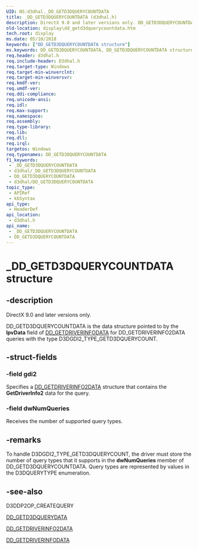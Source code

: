 ```yaml
---
UID: NS:d3dhal._DD_GETD3DQUERYCOUNTDATA
title: _DD_GETD3DQUERYCOUNTDATA (d3dhal.h)
description: DirectX 9.0 and later versions only. DD_GETD3DQUERYCOUNTDATA is the data structure pointed to by the lpvData field of DD_GETDRIVERINFODATA for DD_GETDRIVERINFO2DATA queries with the type D3DGDI2_TYPE_GETD3DQUERYCOUNT.
old-location: display\dd_getd3dquerycountdata.htm
tech.root: display
ms.date: 05/10/2018
keywords: ["DD_GETD3DQUERYCOUNTDATA structure"]
ms.keywords: DD_GETD3DQUERYCOUNTDATA, DD_GETD3DQUERYCOUNTDATA structure [Display Devices], _DD_GETD3DQUERYCOUNTDATA, d3dhal/DD_GETD3DQUERYCOUNTDATA, d3dstrct_d97e6eb4-0ecd-4459-9256-eee9bb36bb78.xml, display.dd_getd3dquerycountdata
req.header: d3dhal.h
req.include-header: D3dhal.h
req.target-type: Windows
req.target-min-winverclnt: 
req.target-min-winversvr: 
req.kmdf-ver: 
req.umdf-ver: 
req.ddi-compliance: 
req.unicode-ansi: 
req.idl: 
req.max-support: 
req.namespace: 
req.assembly: 
req.type-library: 
req.lib: 
req.dll: 
req.irql: 
targetos: Windows
req.typenames: DD_GETD3DQUERYCOUNTDATA
f1_keywords:
 - _DD_GETD3DQUERYCOUNTDATA
 - d3dhal/_DD_GETD3DQUERYCOUNTDATA
 - DD_GETD3DQUERYCOUNTDATA
 - d3dhal/DD_GETD3DQUERYCOUNTDATA
topic_type:
 - APIRef
 - kbSyntax
api_type:
 - HeaderDef
api_location:
 - d3dhal.h
api_name:
 - _DD_GETD3DQUERYCOUNTDATA
 - DD_GETD3DQUERYCOUNTDATA
---
```


# _DD_GETD3DQUERYCOUNTDATA structure


## -description

   DirectX 9.0 and later versions only.
   

DD_GETD3DQUERYCOUNTDATA is the data structure pointed to by the <b>lpvData</b> field of <a href="/windows/win32/api/ddrawint/ns-ddrawint-dd_getdriverinfodata">DD_GETDRIVERINFODATA</a> for DD_GETDRIVERINFO2DATA queries with the type D3DGDI2_TYPE_GETD3DQUERYCOUNT.

## -struct-fields

### -field gdi2

Specifies a <a href="/windows-hardware/drivers/ddi/d3dhal/ns-d3dhal-_dd_getdriverinfo2data">DD_GETDRIVERINFO2DATA</a> structure that contains the <b>GetDriverInfo2</b> data for the query.

### -field dwNumQueries

Receives the number of supported query types.

## -remarks

To handle D3DGDI2_TYPE_GETD3DQUERYCOUNT, the driver must store the number of query types that it supports in the <b>dwNumQueries</b> member of DD_GETD3DQUERYCOUNTDATA. Query types are represented by values in the D3DQUERYTYPE enumeration.

## -see-also

D3DDP2OP_CREATEQUERY



<a href="/windows-hardware/drivers/ddi/d3dhal/ns-d3dhal-_dd_getd3dquerydata">DD_GETD3DQUERYDATA</a>



<a href="/windows-hardware/drivers/ddi/d3dhal/ns-d3dhal-_dd_getdriverinfo2data">DD_GETDRIVERINFO2DATA</a>



<a href="/windows/win32/api/ddrawint/ns-ddrawint-dd_getdriverinfodata">DD_GETDRIVERINFODATA</a>


